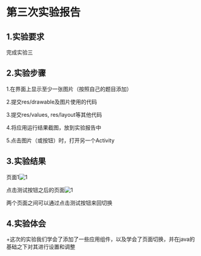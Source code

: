 # 第三次实验报告
 
## 1.实验要求

   完成实验三
   
## 2.实验步骤

1.在界面上显示至少一张图片（按照自己的题目添加）

2.提交res/drawable及图片使用的代码

3.提交res/values, res/layout等其他代码

4.将应用运行结果截图，放到实验报告中

5.点击图片（或按钮）时，打开另一个Activity


## 3.实验结果

页面1![1](https://github.com/dl3213/android-labs-2018/blob/master/Soft1614080902201/lab3-1.PNG)

点击测试按钮之后的页面![1](https://github.com/dl3213/android-labs-2018/blob/master/Soft1614080902201/lab3-2.PNG)

两个页面之间可以通过点击测试按钮来回切换

## 4.实验体会

+这次的实验我们学会了添加了一些应用组件，以及学会了页面切换，并在java的基础之下对其进行设置和调整
